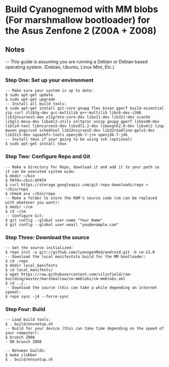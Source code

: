 # Build Cyanognemod with MM blobs (For marshmallow bootloader) for the Asus Zenfone 2 (Z00A + Z008)

## Notes

-- This guide is assuming you are running a Debian or Debian based operating system. (Debian, Ubuntu, Linux Mint, Etc.)

### Step One: Set up your environment 

```
-- Make sure your system is up to date:
$ sudo apt-get update
$ sudo apt-get upgrade
-- Install all build tools:
$ sudo apt-get install git-core gnupg flex bison gperf build-essential zip curl zlib1g-dev gcc-multilib g++-multilib libc6-dev-i386 lib32ncurses5-dev x11proto-core-dev libx11-dev lib32z-dev ccache libgl1-mesa-dev libxml2-utils xsltproc unzip gnupg gperf libesd0-dev liblz4-tool libncurses5-dev libsdl1.2-dev libwxgtk2.8-dev libxml2 lzop maven pngcrush schedtool lib32ncurses5-dev lib32readline-gplv2-dev lib32z1-dev squashfs-tools openjdk-7-jre openjdk-7-jdk
-- Install tmux if your going to be using ssh (optional)
$ sudo apt-get install tmux
```

### Step Two: Configure Repo and Git  

```
-- Make a directory for Repo, download it and add it to your path so it can be executed system wide:
$ mkdir ~/bin
$ PATH=~/bin:$PATH
$ curl https://storage.googleapis.com/git-repo-downloads/repo > ~/bin/repo
$ chmod a+x ~/bin/repo
-- Make a folder to store the ROM's source code (cm can be replaced with whatever you want):
$ mkdir ~/cm
$ cd ~/cm
-- Configure Git:
$ git config --global user.name "Your Name"
$ git config --global user.email "you@example.com"
```

### Step Three: Download the source 

```
-- Get the source initialized:
$ repo init -u git://github.com/CyanogenMod/android.git -b cm-13.0
-- Download the local manifeststo build for the MM bootloader:
$ cd .repo
$ mkdir local_manifests
$ cd local_manifests/
$ wget https://raw.githubusercontent.com/vilinfield/rom-building/master/marshmallow/cm-mmblobs/cm-mmblobs.xml
$ cd ../..
-- Download the source (this can take a while depending on internet speed):
$ repo sync -j4 --force-sync
```

### Step Four: Build

```
-- Load build tools:
$ . build/envsetup.sh
-- Build for your device (this can take time depending on the speed of your computer):
$ brunch Z00A
- OR brunch Z008
```

```
-- Between builds:
$ make clobber
$ . build/envsetup.sh
```
